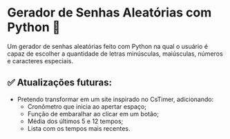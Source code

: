 # Gerador de Senhas Aleatórias com Python 🌈
Um gerador de senhas aleatórias feito com Python na qual o usuário é capaz de escolher a quantidade de letras minúsculas, maiúsculas, números e caracteres especiais.

## ✅ Atualizações futuras:
 - Pretendo transformar em um site inspirado no CsTimer, adicionando:
   - Cronômetro que inicia ao apertar espaço;
   - Função de embaralhar ao clicar em um botão;
   - Média dos últimos 5 e 12 tempos;
   - Lista com os tempos mais recentes.
